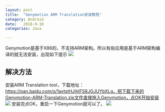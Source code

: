 ```yaml
---
layout: post
title:  "Genymotion ARM Translation安装教程"
category: Android
date:   2018-9-10
categories: Java

---
```


Genymotion是基于X86的，不支持ARM架构。所以有些应用是基于ARM架构编译的就无法安装，出现如下提示
![](https://upload-images.jianshu.io/upload_images/6544996-39309ad3d1a21dcc.png?imageMogr2/auto-orient/strip%7CimageView2/2/w/1240)

## 解决方法
安装ARM Translation tool，下载地址：https://pan.baidu.com/s/1avtstHJihIFS8JGJUYbXLg，把下载下来的Genymotion-ARM-Translation.zip文件直接拖入Genymotion，点OK开始安装
![](https://upload-images.jianshu.io/upload_images/6544996-fdd61b6e12cdbd63.png?imageMogr2/auto-orient/strip%7CimageView2/2/w/1240)
安装完点OK，重启一下Genymotion就可以了。
![](https://upload-images.jianshu.io/upload_images/6544996-f340744296830534.png?imageMogr2/auto-orient/strip%7CimageView2/2/w/1240)
